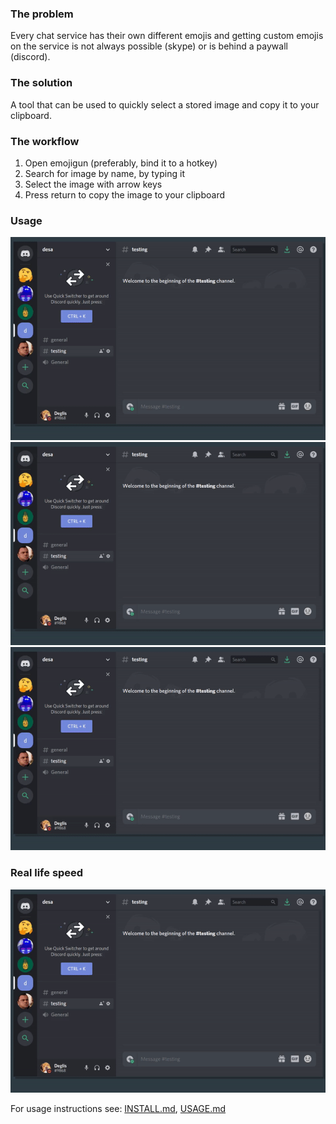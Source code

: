 ### The problem

Every chat service has their own different emojis and getting custom emojis on the service is not always possible (skype) or is behind a paywall (discord).

### The solution

A tool that can be used to quickly select a stored image and copy it to your clipboard.

### The workflow

1. Open emojigun (preferably, bind it to a hotkey)
2. Search for image by name, by typing it
3. Select the image with arrow keys
4. Press return to copy the image to your clipboard

### Usage
![](img/search-by-typing.gif)
![](img/navigate-with-arrow-keys.gif)
![](img/advanced-navigation.gif)

### Real life speed
![](img/its-fast.gif)

For usage instructions see: [INSTALL.md](INSTALL.md), [USAGE.md](USAGE.md)
